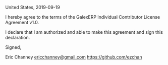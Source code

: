 United States, 2019-09-19

I hereby agree to the terms of the GalexERP Individual Contributor License
Agreement v1.0.

I declare that I am authorized and able to make this agreement and sign this
declaration.

Signed,

Eric Channey ericchanney@gmail.com https://github.com/ezchan